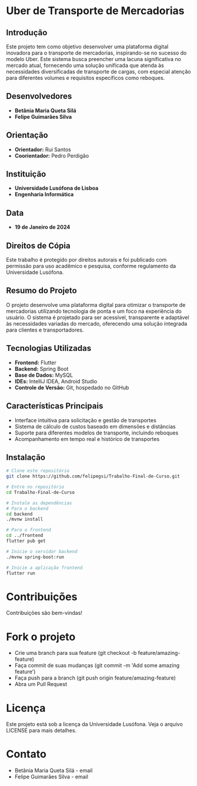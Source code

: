 # Uber de Transporte de Mercadorias

## Introdução

Este projeto tem como objetivo desenvolver uma plataforma digital inovadora para o transporte de mercadorias, inspirando-se no sucesso do modelo Uber. Este sistema busca preencher uma lacuna significativa no mercado atual, fornecendo uma solução unificada que atenda às necessidades diversificadas de transporte de cargas, com especial atenção para diferentes volumes e requisitos específicos como reboques.

## Desenvolvedores

- **Betânia Maria Queta Silá**
- **Felipe Guimarães Silva**

## Orientação

- **Orientador:** Rui Santos
- **Coorientador:** Pedro Perdigão

## Instituição

- **Universidade Lusófona de Lisboa**
- **Engenharia Informática**

## Data

- **19 de Janeiro de 2024**

## Direitos de Cópia

Este trabalho é protegido por direitos autorais e foi publicado com permissão para uso acadêmico e pesquisa, conforme regulamento da Universidade Lusófona.

## Resumo do Projeto

O projeto desenvolve uma plataforma digital para otimizar o transporte de mercadorias utilizando tecnologia de ponta e um foco na experiência do usuário. O sistema é projetado para ser acessível, transparente e adaptável às necessidades variadas do mercado, oferecendo uma solução integrada para clientes e transportadores.

## Tecnologias Utilizadas

- **Frontend:** Flutter
- **Backend:** Spring Boot
- **Base de Dados:** MySQL
- **IDEs:** IntelliJ IDEA, Android Studio
- **Controle de Versão:** Git, hospedado no GitHub

## Características Principais

- Interface intuitiva para solicitação e gestão de transportes
- Sistema de cálculo de custos baseado em dimensões e distâncias
- Suporte para diferentes modelos de transporte, incluindo reboques
- Acompanhamento em tempo real e histórico de transportes

## Instalação

```bash
# Clone este repositório
git clone https://github.com/felipegsi/Trabalho-Final-de-Curso.git

# Entre no repositório
cd Trabalho-Final-de-Curso

# Instale as dependências
# Para o backend
cd backend
./mvnw install

# Para o frontend
cd ../frontend
flutter pub get

# Inicie o servidor backend
./mvnw spring-boot:run

# Inicie a aplicação frontend
flutter run
```

# Contribuições
Contribuições são bem-vindas!

# Fork o projeto
- Crie uma branch para sua feature (git checkout -b feature/amazing-feature)
- Faça commit de suas mudanças (git commit -m 'Add some amazing feature')
- Faça push para a branch (git push origin feature/amazing-feature)
- Abra um Pull Request
# Licença
Este projeto está sob a licença da Universidade Lusófona. Veja o arquivo LICENSE para mais detalhes.

# Contato
- Betânia Maria Queta Silá - email
- Felipe Guimarães Silva - email

